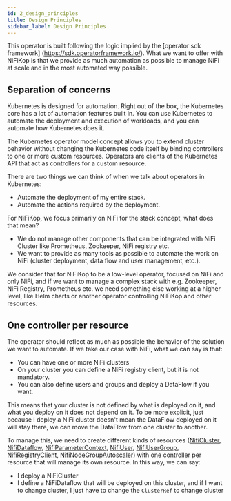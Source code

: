 ```yaml
---
id: 2_design_principles
title: Design Principles
sidebar_label: Design Principles
---
```


This operator is built following the logic implied by the [operator sdk framework] (https://sdk.operatorframework.io/).
What we want to offer with NiFiKop is that we provide as much automation as possible to manage NiFi at scale and in the most automated way possible.

## Separation of concerns

Kubernetes is designed for automation. Right out of the box, the Kubernetes core has a lot of automation features built in. You can use Kubernetes to automate the deployment and execution of workloads, and you can automate how Kubernetes does it.

The Kubernetes operator model concept allows you to extend cluster behavior without changing the Kubernetes code itself by binding controllers to one or more custom resources. Operators are clients of the Kubernetes API that act as controllers for a custom resource.

There are two things we can think of when we talk about operators in Kubernetes:

- Automate the deployment of my entire stack.
- Automate the actions required by the deployment.

For NiFiKop, we focus primarily on NiFi for the stack concept, what does that mean?

- We do not manage other components that can be integrated with NiFi Cluster like Prometheus, Zookeeper, NiFi registry etc.
- We want to provide as many tools as possible to automate the work on NiFi (cluster deployment, data flow and user management, etc.).

We consider that for NiFiKop to be a low-level operator, focused on NiFi and only NiFi, and if we want to manage a complex stack with e.g. Zookeeper, NiFi Registry, Prometheus etc. we need something else working at a higher level, like Helm charts or another operator controlling NiFiKop and other resources.

## One controller per resource

The operator should reflect as much as possible the behavior of the solution we want to automate. If we take our case with NiFi, what we can say is that:

- You can have one or more NiFi clusters
- On your cluster you can define a NiFi registry client, but it is not mandatory.
- You can also define users and groups and deploy a DataFlow if you want.

This means that your cluster is not defined by what is deployed on it, and what you deploy on it does not depend on it.
To be more explicit, just because I deploy a NiFi cluster doesn't mean the DataFlow deployed on it will stay there, we can move the DataFlow from one cluster to another.

To manage this, we need to create different kinds of resources ([NifiCluster], [NifiDataflow], [NifiParameterContext], [NifiUser], [NifiUserGroup], [NifiRegistryClient], [NifiNodeGroupAutoscaler]) with one controller per resource that will manage its own resource.
In this way, we can say:

- I deploy a NiFiCluster
- I define a NiFiDataflow that will be deployed on this cluster, and if I want to change cluster, I just have to change the `ClusterRef` to change cluster


[NifiCluster]: ../5_references/1_nifi_cluster
[NifiDataflow]: ../5_references/5_nifi_dataflow
[NifiParameterContext]: ../5_references/4_nifi_parameter_context
[NifiUser]: ../5_references/2_nifi_user
[NifiUserGroup]: ../5_references/6_nifi_usergroup
[NifiRegistryClient]: ../5_references/3_nifi_registry_client
[NifiNodeGroupAutoscaler]: ../5_references/7_nifi_nodegroup_autoscaler